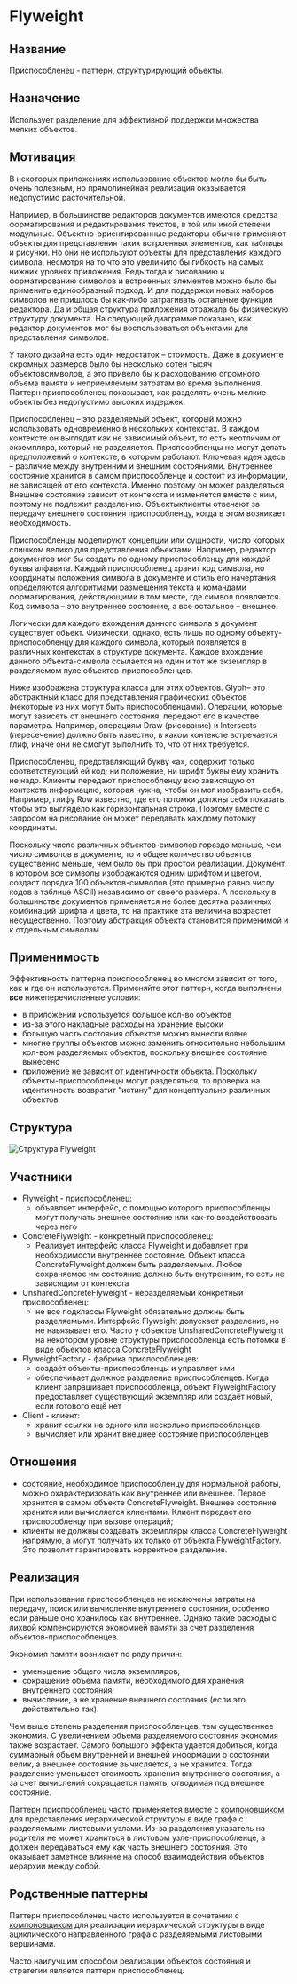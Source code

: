 # Flyweight
## Название
Приспособленец - паттерн, структурирующий объекты.
## Назначение
Использует разделение для эффективной поддержки множества мелких объектов.
## Мотивация
В некоторых приложениях использование объектов могло бы быть очень полезным, но прямолинейная реализация оказывается недопустимо расточительной.

Например, в большинстве редакторов документов имеются средства форматирования и редактирования текстов, в той или иной степени модульные. Объектно-ориентированные редакторы обычно применяют объекты для представления таких встроенных элементов, как таблицы и рисунки. Но они не используют объекты для представления каждого символа, несмотря на то что это увеличило бы гибкость на самых нижних уровнях приложения. Ведь тогда к рисованию и форматированию символов и встроенных элементов можно было бы применить единообразный подход. И для поддержки новых наборов символов не пришлось бы как-либо затрагивать остальные функции редактора. Да и общая структура приложения отражала бы физическую структуру документа. На следующей диаграмме показано, как редактор документов мог бы воспользоваться объектами для представления символов.

У такого дизайна есть один недостаток – стоимость. Даже в документе скромных размеров было бы несколько сотен тысяч объектовсимволов, а это привело бы к расходованию огромного объема памяти и неприемлемым затратам во время выполнения. Паттерн приспособленец показывает, как разделять очень мелкие объекты без недопустимо высоких издержек.

Приспособленец – это разделяемый объект, который можно использовать одновременно в нескольких контекстах. В каждом контексте он выглядит как не зависимый объект, то есть неотличим от экземпляра, который не разделяется. Приспособленцы не могут делать предположений о контексте, в котором работают. Ключевая идея здесь – различие между внутренним и внешним состояниями. Внутреннее состояние хранится в самом приспособленце и состоит из информации, не зависящей от его контекста. Именно поэтому он может разделяться. Внешнее состояние зависит от контекста и изменяется вместе с ним, поэтому не подлежит разделению. Объектыклиенты отвечают за передачу внешнего состояния приспособленцу, когда в этом возникает необходимость.

Приспособленцы моделируют концепции или сущности, число которых слишком велико для представления объектами. Например, редактор документов мог бы создать по одному приспособленцу для каждой буквы алфавита. Каждый приспособленец хранит код символа, но координаты положения символа в документе и стиль его начертания определяются алгоритмами размещения текста и командами форматирования, действующими в том месте, где символ появляется. Код символа – это внутреннее состояние, а все остальное – внешнее.

Логически для каждого вхождения данного символа в документ существует объект. Физически, однако, есть лишь по одному объекту-приспособленцу для каждого символа, который появляется в различных контекстах в структуре документа. Каждое вхождение данного объекта-символа ссылается на один и тот же экземпляр в разделяемом пуле объектов-приспособленцев.

Ниже изображена структура класса для этих объектов. Glyph– это абстрактный класс для представления графических объектов (некоторые из них могут быть приспособленцами). Операции, которые могут зависеть от внешнего состояния, передают его в качестве параметра. Например, операциям Draw (рисование) и Intersects (пересечение) должно быть известно, в каком контексте встречается глиф, иначе они не смогут выполнить то, что от них требуется.

Приспособленец, представляющий букву «a», содержит только соответствующий ей код; ни положение, ни шрифт буквы ему хранить не надо. Клиенты передают приспособленцу всю зависящую от контекста информацию, которая нужна, чтобы он мог изобразить себя. Например, глифу Row известно, где его потомки должны себя показать, чтобы это выглядело как горизонтальная строка. Поэтому вместе с запросом на рисование он может передавать каждому потомку координаты.

Поскольку число различных объектов-символов гораздо меньше, чем число символов в документе, то и общее количество объектов существенно меньше, чем было бы при простой реализации. Документ, в котором все символы изображаются одним шрифтом и цветом, создаст порядка 100 объектов-символов (это примерно равно числу кодов в таблице ASCII) независимо от своего размера. А поскольку в большинстве документов применяется не более десятка различных комбинаций шрифта и цвета, то на практике эта величина возрастет несущественно. Поэтому абстракция объекта становится применимой и к отдельным символам.
## Применимость
Эффективность паттерна приспособленец во многом зависит от того, как и где он используется. Применяйте этот паттерн, когда выполнены __все__ нижеперечисленные условия:
- в приложении используется большое кол-во объектов
- из-за этого накладные расходы на хранение высоки
- большую часть состояния объектов можно вынести вовне
- многие группы объектов можно заменить относительно небольшим кол-вом разделяемых объектов, поскольку внешнее состояние вынесено
- приложение не зависит от идентичности объекта. Поскольку объекты-приспособленцы могут разделяться, то проверка на идентичность возвратит "истину" для концептуально различных объектов
## Структура
![Структура Flyweight](./flyweight.png)
## Участники
- Flyweight - приспособленец:
  - объявляет интерфейс, с помощью которого приспособленцы могут получать внешнее состояние или как-то воздействовать через него
- ConcreteFlyweight - конкретный приспособленец:
  - Реализует интерфейс класса Flyweight и добавляет при необходимости внутреннее состояние. Объект класса ConcreteFlyweight должен быть разделяемым. Любое сохраняемое им состояние должно быть внутренним, то есть не зависящим от контекста
- UnsharedConcreteFlyweight - неразделяемый конкретный приспособленец:
  - не все подклассы Flyweight обязательно должны быть разделяемыми. Интерфейс Flyweight допускает разделение, но не навязывает его. Часто у объектов UnsharedConcreteFlyweight на некотором уровне структуры приспособленца есть потомки в виде объектов класса ConcreteFlyweight
- FlyweightFactory - фабрика приспособленцев:
  - создаёт объекты-приспособленцы и управляет ими
  - обеспечивает должное разделение приспособленцев. Когда клиент запрашивает приспособленца, объект FlyweightFactory предоставляет существующий экземпляр или создаёт новый, если готового ещё нет
- Client - клиент:
  - хранит ссылки на одного или несколько приспособленцев
  - вычисляет или хранит внешнее состояние приспособленцев
## Отношения
- состояние, необходимое приспособленцу для нормальной работы, можно охарактеризовать как внутреннее или внешнее. Первое хранится в самом объекте ConcreteFlyweight. Внешнее состояние хранится или вычисляется клиентами. Клиент передает его приспособленцу при вызове операций; 
- клиенты не должны создавать экземпляры класса ConcreteFlyweight напрямую, а могут получать их только от объекта FlyweightFactory. Это позволит гарантировать корректное разделение.
## Реализация
При использовании приспособленцев не исключены затраты на передачу, поиск или вычисление внутреннего состояния, особенно если раньше оно хранилось как внутреннее. Однако такие расходы с лихвой компенсируются экономией памяти за счет разделения объектов-приспособленцев.

Экономия памяти возникает по ряду причин:
- уменьшение общего числа экземпляров;
- сокращение объема памяти, необходимого для хранения внутреннего состояния;
- вычисление, а не хранение внешнего состояния (если это действительно так).

Чем выше степень разделения приспособленцев, тем существеннее экономия. С увеличением объема разделяемого состояния экономия также возрастает. Самого большого эффекта удается добиться, когда суммарный объем внутренней и внешней информации о состоянии велик, а внешнее состояние вычисляется, а не хранится. Тогда разделение уменьшает стоимость хранения внутреннего состояния, а за счет вычислений сокращается память, отводимая под внешнее состояние.

Паттерн приспособленец часто применяется вместе с [компоновщиком](../composite/description.md) для представления иерархической структуры в виде графа с разделяемыми листовыми узлами. Из-за разделения указатель на родителя не может храниться в листовом узле-приспособленце, а должен передаваться ему как часть внешнего состояния. Это оказывает заметное влияние на способ взаимодействия объектов иерархии между собой.
## Родственные паттерны
Паттерн приспособленец часто используется в сочетании с [компоновщиком](../composite/description.md) для реализации иерархической структуры в виде ациклического направленного графа с разделяемыми листовыми вершинами.

Часто наилучшим способом реализации объектов состояния и стратегии является паттерн приспособленец.
